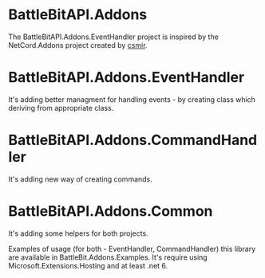 # BattleBitAPI.Addons

The BattleBitAPI.Addons.EventHandler project is inspired by the NetCord.Addons project created by [csmir](https://github.com/csmir).

# BattleBitAPI.Addons.EventHandler 
It's adding better managment for handling events - by creating class which deriving from appropriate class.

# BattleBitAPI.Addons.CommandHandler
It's adding new way of creating commands.

# BattleBitAPI.Addons.Common 
It's adding some helpers for both projects.

Examples of usage (for both - EventHandler, CommandHandler) this library are available in BattleBit.Addons.Examples. It's require using Microsoft.Extensions.Hosting and at least .net 6.
